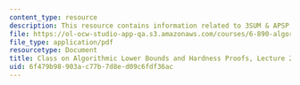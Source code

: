 ```yaml
---
content_type: resource
description: This resource contains information related to 3SUM & APSP.
file: https://ol-ocw-studio-app-qa.s3.amazonaws.com/courses/6-890-algorithmic-lower-bounds-fun-with-hardness-proofs-fall-2014/6f479b98903ac77b7d8ed09c6fdf36ac_MIT6_890F14_L22.pdf
file_type: application/pdf
resourcetype: Document
title: Class on Algorithmic Lower Bounds and Hardness Proofs, Lecture 22 Notes
uid: 6f479b98-903a-c77b-7d8e-d09c6fdf36ac
---
```

